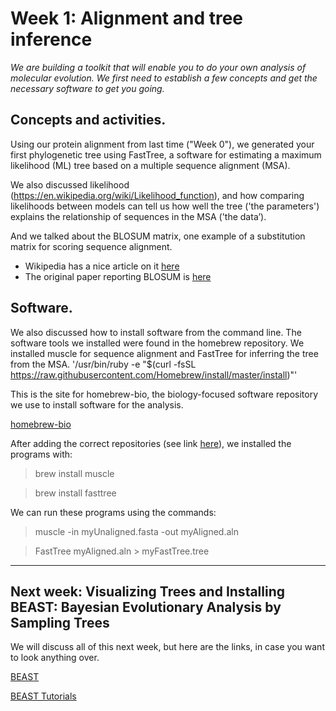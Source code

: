 # Week 1: Alignment and tree inference

_We are building a toolkit that will enable you to do your own analysis of molecular evolution. We first need to establish a few concepts and get the necessary software to get you going._

## Concepts and activities.

Using our protein alignment from last time ("Week 0"), we generated your first phylogenetic tree using FastTree, a software for estimating a maximum likelihood (ML) tree based on a multiple sequence alignment (MSA). 

We also discussed likelihood (https://en.wikipedia.org/wiki/Likelihood_function), and how comparing likelihoods between models can tell us how well the tree ('the parameters') explains the relationship of sequences in the MSA ('the data’).

And we talked about the BLOSUM matrix, one example of a substitution matrix for scoring sequence alignment. 
 * Wikipedia has a nice article on it [here](https://en.wikipedia.org/wiki/BLOSUM)
 * The original paper reporting BLOSUM is [here](https://www.ncbi.nlm.nih.gov/pmc/articles/PMC50453/)
 
## Software.

We also discussed how to install software from the command line. The software tools we installed were found in the homebrew repository. We installed muscle for sequence alignment and FastTree for inferring the tree from the MSA. 
'/usr/bin/ruby -e "$(curl -fsSL https://raw.githubusercontent.com/Homebrew/install/master/install)"'

This is the site for homebrew-bio, the biology-focused software repository we use to install software for the analysis.

[homebrew-bio](https://github.com/brewsci/homebrew-bio)

After adding the correct repositories (see link [here](https://github.com/brewsci/homebrew-bio)), we installed the programs with:

>  brew install muscle

>  brew install fasttree

We can run these programs using the commands:

>  muscle -in myUnaligned.fasta -out myAligned.aln

>  FastTree myAligned.aln > myFastTree.tree

---

## Next week: Visualizing Trees and Installing BEAST: Bayesian Evolutionary Analysis by Sampling Trees

We will discuss all of this next week, but here are the links, in case you want to look anything over. 

[BEAST](http://beast.community/install_on_mac)

[BEAST Tutorials](http://beast.community/first_tutorial)
